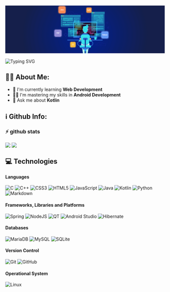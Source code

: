 ![Banner](img/coding.png)

<img style="margin-left: auto; margin-right: auto; display:block"
alt="Typing SVG" src="https://readme-typing-svg.herokuapp.com?duration=2200&center=true&vCenter=true&width=630&lines=Hello+World!+%F0%9F%8C%8E;Ol%C3%A1+Mundo!+%F0%9F%8C%8E;Hallo+Welt!+%F0%9F%8C%8E">

## 👨‍💻 About Me:

* :seedling: I'm currently learning **Web Development**
* 🧑‍🏭 I'm mastering my skills in **Android Development**
* :speech_balloon: Ask me about **Kotlin**

## :information_source: Github Info:

### :zap: github stats

<span>
  <img align="center" src="https://github-readme-stats.vercel.app/api?username=febagnato&show_icons=true&theme=tokyonight&include_all_commits=true" height=165px/>
</span>
<span>
  <img align="center" src="https://github-readme-stats.vercel.app/api/top-langs/?username=febagnato&layout=compact&theme=tokyonight"/>
</span>

## 💻 Technologies

#### Languages
![C](https://img.shields.io/badge/c-%2300599C.svg?style=for-the-badge&logo=c&logoColor=white)
![C++](https://img.shields.io/badge/c++-%2300599C.svg?style=for-the-badge&logo=c%2B%2B&logoColor=white)
![CSS3](https://img.shields.io/badge/css3-%231572B6.svg?style=for-the-badge&logo=css3&logoColor=white)
![HTML5](https://img.shields.io/badge/html5-%23E34F26.svg?style=for-the-badge&logo=html5&logoColor=white)
![JavaScript](https://img.shields.io/badge/javascript-%23323330.svg?style=for-the-badge&logo=javascript&logoColor=%23F7DF1E)
![Java](https://img.shields.io/badge/java-%23ED8B00.svg?style=for-the-badge&logo=java&logoColor=white)
![Kotlin](https://img.shields.io/badge/-Kotlin-5a60b7?style=for-the-badge&logo=kotlin&logoColor=white)
![Python](https://img.shields.io/badge/python-3670A0?style=for-the-badge&logo=python&logoColor=ffdd54)
![Markdown](https://img.shields.io/badge/markdown-%23000000.svg?style=for-the-badge&logo=markdown&logoColor=white)

#### Frameworks, Libraries and Platforms
![Spring](https://img.shields.io/badge/-spring-lightgreen?style=for-the-badge&logo=spring&logoColor=white)
![NodeJS](https://img.shields.io/badge/node.js-6DA55F?style=for-the-badge&logo=node.js&logoColor=white)
![QT](https://img.shields.io/badge/-Qt-lightgreen?style=for-the-badge&logo=qt&logoColor=white)
![Android Studio](https://img.shields.io/badge/-Android%20Studio-6da55f?style=for-the-badge&logo=androidstudio)
![Hibernate](https://img.shields.io/badge/-Hibernate-lightgrey?style=for-the-badge&logo=hibernate)

#### Databases
![MariaDB](https://img.shields.io/badge/MariaDB-003545?logoColor=white&logo=mariadb&style=for-the-badge)
![MySQL](https://img.shields.io/badge/mysql-%2300f.svg?style=for-the-badge&logo=mysql&logoColor=white)
![SQLite](https://img.shields.io/badge/-sqlite-blue?style=for-the-badge&logo=sqlite)

#### Version Control
![Git](https://img.shields.io/badge/Git-F05032?style=for-the-badge&logo=git&logoColor=white)
![GitHub](https://img.shields.io/badge/GitHub-181717?style=for-the-badge&logo=github&logoColor=white)

#### Operational System
![Linux](https://img.shields.io/badge/-linux-orange?style=for-the-badge&logo=linux&color=green&logoColor=white)
